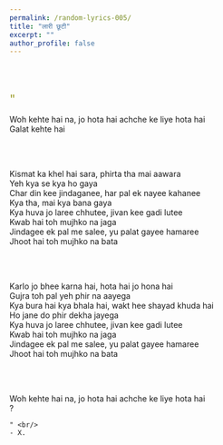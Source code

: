```yaml
---
permalink: /random-lyrics-005/
title: "लारी छूटी"
excerpt: ""
author_profile: false
---
```


<br/>
<br/>

<p style="color:#909010; font-size:125%; font-family:courier;">
    " <br/>

 Woh kehte hai na, jo hota hai achche ke liye hota hai <br/>
 Galat kehte hai <br/>

<br/>
<br/>

 Kismat ka khel hai sara, phirta tha mai aawara <br/>
 Yeh kya se kya ho gaya <br/>
 Char din kee jindaganee, har pal ek nayee kahanee <br/>
 Kya tha, mai kya bana gaya <br/>
 Kya huva jo laree chhutee, jivan kee gadi lutee <br/>
 Kwab hai toh mujhko na jaga <br/>
 Jindagee ek pal me salee, yu palat gayee hamaree <br/>
 Jhoot hai toh mujhko na bata <br/>

<br/>
<br/>

 Karlo jo bhee karna hai, hota hai jo hona hai <br/>
 Gujra toh pal yeh phir na aayega <br/>
 Kya bura hai kya bhala hai, wakt hee shayad khuda hai <br/>
 Ho jane do phir dekha jayega <br/>
 Kya huva jo laree chhutee, jivan kee gadi lutee <br/>
 Kwab hai toh mujhko na jaga <br/>
 Jindagee ek pal me salee, yu palat gayee hamaree <br/>
 Jhoot hai toh mujhko na bata <br/>

<br/>
<br/>

 Woh kehte hai na, jo hota hai achche ke liye hota hai <br/>
 ? <br/>

    " <br/>
    - X.
</p>